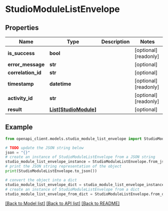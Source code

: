 # StudioModuleListEnvelope


## Properties

Name | Type | Description | Notes
------------ | ------------- | ------------- | -------------
**is_success** | **bool** |  | [optional] [readonly] 
**error_message** | **str** |  | [optional] 
**correlation_id** | **str** |  | [optional] 
**timestamp** | **datetime** |  | [optional] [readonly] 
**activity_id** | **str** |  | [optional] [readonly] 
**result** | [**List[StudioModule]**](StudioModule.md) |  | [optional] 

## Example

```python
from openapi_client.models.studio_module_list_envelope import StudioModuleListEnvelope

# TODO update the JSON string below
json = "{}"
# create an instance of StudioModuleListEnvelope from a JSON string
studio_module_list_envelope_instance = StudioModuleListEnvelope.from_json(json)
# print the JSON string representation of the object
print(StudioModuleListEnvelope.to_json())

# convert the object into a dict
studio_module_list_envelope_dict = studio_module_list_envelope_instance.to_dict()
# create an instance of StudioModuleListEnvelope from a dict
studio_module_list_envelope_from_dict = StudioModuleListEnvelope.from_dict(studio_module_list_envelope_dict)
```
[[Back to Model list]](../README.md#documentation-for-models) [[Back to API list]](../README.md#documentation-for-api-endpoints) [[Back to README]](../README.md)



